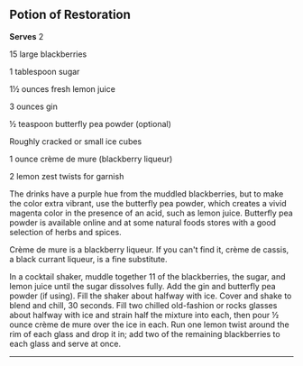 ﻿## Potion of Restoration

**Serves** 2

15 large blackberries

1 tablespoon sugar

1½ ounces fresh lemon juice

3 ounces gin

½ teaspoon butterfly pea powder (optional)

Roughly cracked or small ice cubes

1 ounce crème de mure (blackberry liqueur)

2 lemon zest twists for garnish

The drinks have a purple hue from the muddled blackberries, but to make the color extra vibrant, use the butterfly pea powder, which creates a vivid magenta color in the presence of an acid, such as lemon juice. Butterfly pea powder is available online and at some natural foods stores with a good selection of herbs and spices.

Crème de mure is a blackberry liqueur. If you can't find it, crème de cassis, a black currant liqueur, is a fine substitute.

In a cocktail shaker, muddle together 11 of the blackberries, the sugar, and lemon juice until the sugar dissolves fully. Add the gin and butterfly pea powder (if using). Fill the shaker about halfway with ice. Cover and shake to blend and chill, 30 seconds. Fill two chilled old-fashion or rocks glasses about halfway with ice and strain half the mixture into each, then pour ½ ounce crème de mure over the ice in each. Run one lemon twist around the rim of each glass and drop it in; add two of the remaining blackberries to each glass and serve at once.

---

